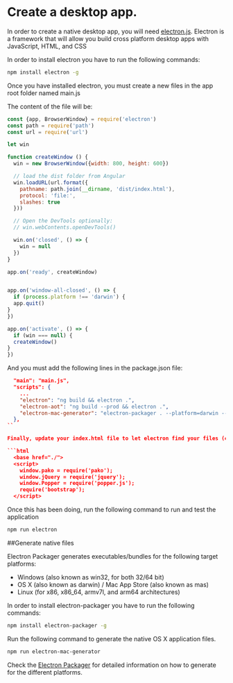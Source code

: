 # Create a desktop app.

In order to create a native desktop app, you will need [electron.js][electron]. Electron is a framework that will allow you build cross platform desktop apps with JavaScript, HTML, and CSS

In order to install electron you have to run the following commands:

```bash
npm install electron -g
```

Once you have installed electron, you must create a new files in the app root folder named main.js

The content of the file will be:

```javascript
const {app, BrowserWindow} = require('electron')
const path = require('path')
const url = require('url')

let win

function createWindow () {
  win = new BrowserWindow({width: 800, height: 600})

  // load the dist folder from Angular
  win.loadURL(url.format({
    pathname: path.join(__dirname, 'dist/index.html'),
    protocol: 'file:',
    slashes: true
  }))

  // Open the DevTools optionally:
  // win.webContents.openDevTools()

  win.on('closed', () => {
    win = null
  })
}

app.on('ready', createWindow)


app.on('window-all-closed', () => {
  if (process.platform !== 'darwin') {
  app.quit()
}
})

app.on('activate', () => {
  if (win === null) {
  createWindow()
}
})
```

And you must add the following lines in the package.json file:

```json
  "main": "main.js",
  "scripts": {
    ...
    "electron": "ng build && electron .",
    "electron-aot": "ng build --prod && electron .",
    "electron-mac-generator": "electron-packager . --platform=darwin --electron-version=1.6.2"
  },
``

Finally, update your index.html file to let electron find your files (change the base href) and add the required dependencies:

```html
  <base href="./">
  <script>
    window.pako = require('pako');
    window.jQuery = require('jquery');
    window.Popper = require('popper.js');
    require('bootstrap');
  </script>
```

Once this has been doing, run the following command to run and test the application

```bash
npm run electron
```

##Generate native files

Electron Packager generates executables/bundles for the following target platforms:

- Windows (also known as win32, for both 32/64 bit)
- OS X (also known as darwin) / Mac App Store (also known as mas)
- Linux (for x86, x86_64, armv7l, and arm64 architectures)

In order to install electron-packager you have to run the following commands:

```bash
npm install electron-packager -g
```

Run the following command to generate the native OS X application files.

```bash
npm run electron-mac-generator
```

Check the [Electron Packager](https://github.com/electron-userland/electron-packager) for detailed information on how to generate for the different platforms.

[electron]: https://electronjs.org/

